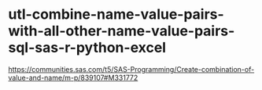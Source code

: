 # utl-combine-name-value-pairs-with-all-other-name-value-pairs-sql-sas-r-python-excel
https://communities.sas.com/t5/SAS-Programming/Create-combination-of-value-and-name/m-p/839107#M331772
